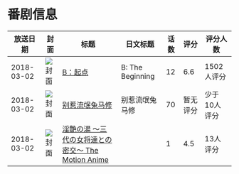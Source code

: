 # 番剧信息

|放送日期|封面|标题|日文标题|话数|评分|评分人数|
|---|---|---|---|---|---|---|
|2018-03-02|![封面](https://lain.bgm.tv/pic/cover/c/56/ed/170241_0NAPa.jpg)|[B：起点](https://bangumi.tv/subject/170241)|B: The Beginning|12|6.6|1502人评分|
|2018-03-02|![封面](https://lain.bgm.tv/pic/cover/c/1e/3c/239904_1r0k1.jpg)|[别惹流氓兔马修](https://bangumi.tv/subject/239904)|别惹流氓兔马修|70|暂无评分|少于10人评分|
|2018-03-02|![封面](https://bangumi.tv/img/no_icon_subject.png)|[淫艶の湯 ～三代の女将達との密交～ The Motion Anime](https://bangumi.tv/subject/281486)||1|4.5|13人评分|
